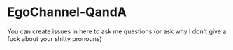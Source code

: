 # EgoChannel-QandA
You can create issues in here to ask me questions (or ask why I don't give a fuck about your shitty pronouns)
